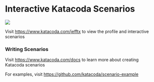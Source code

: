 # Interactive Katacoda Scenarios

[![](http://shields.katacoda.com/katacoda/jefftx/count.svg)](https://www.katacoda.com/jefftx "Get your profile on Katacoda.com")

Visit https://www.katacoda.com/jefftx to view the profile and interactive scenarios

### Writing Scenarios
Visit https://www.katacoda.com/docs to learn more about creating Katacoda scenarios

For examples, visit https://github.com/katacoda/scenario-example

